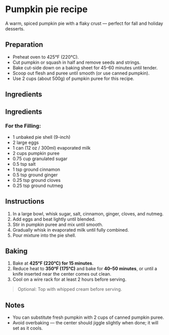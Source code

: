 # Pumpkin pie recipe

A warm, spiced pumpkin pie with a flaky crust — perfect for fall and holiday desserts.

## Preparation

- Preheat oven to 425°F (220°C).
- Cut pumpkin or squash in half and remove seeds and strings.
- Bake cut-side down on a baking sheet for 45–60 minutes until tender.
- Scoop out flesh and puree until smooth (or use canned pumpkin).
- Use 2 cups (about 500g) of pumpkin puree for this recipe.

## Ingredients

## Ingredients

### For the Filling:
- 1 unbaked pie shell (9-inch)
- 2 large eggs
- 1 can (12 oz / 300ml) evaporated milk
- 2 cups pumpkin puree
- 0.75 cup granulated sugar
- 0.5 tsp salt
- 1 tsp ground cinnamon
- 0.5 tsp ground ginger
- 0.25 tsp ground cloves
- 0.25 tsp ground nutmeg


## Instructions

1. In a large bowl, whisk sugar, salt, cinnamon, ginger, cloves, and nutmeg.
2. Add eggs and beat lightly until blended.
3. Stir in pumpkin puree and mix until smooth.
4. Gradually whisk in evaporated milk until fully combined.
5. Pour mixture into the pie shell.

## Baking

1. Bake at **425°F (220°C) for 15 minutes**.
2. Reduce heat to **350°F (175°C)** and bake for **40–50 minutes**, or until a knife inserted near the center comes out clean.
3. Cool on a wire rack for at least 2 hours before serving.

> Optional: Top with whipped cream before serving.

## Notes
- You can substitute fresh pumpkin with 2 cups of canned pumpkin puree.
- Avoid overbaking — the center should jiggle slightly when done; it will set as it cools.

